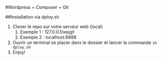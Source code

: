 #Wordpress + Composer + Git

##Installation via dploy.sh
1. Cloner le repo sur votre serveur web (local)
	1. Exemple 1 : 127.0.0.1/wpgit
	2. Exemple 2 : localhost:8888
2. Ouvrir un terminal se placer dans le dossier et lancer la commande `sh dploy.sh`
3. Enjoy!